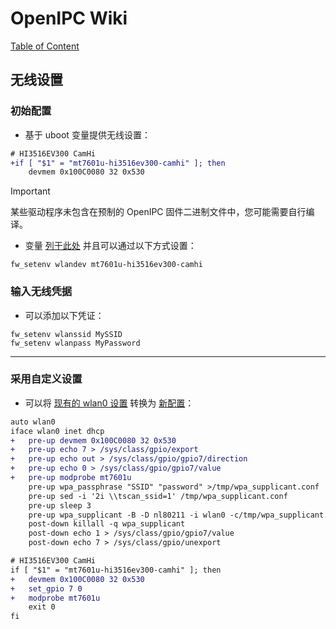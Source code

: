# OpenIPC Wiki
[Table of Content](../README.zh.md)

无线设置
---

### 初始配置

- 基于 uboot 变量提供无线设置：

```diff
# HI3516EV300 CamHi
+if [ "$1" = "mt7601u-hi3516ev300-camhi" ]; then
	devmem 0x100C0080 32 0x530
```

> [!IMPORTANT] 
> 某些驱动程序未包含在预制的 OpenIPC 固件二进制文件中，您可能需要自行编译。

- 变量 [列于此处][1] 并且可以通过以下方式设置：
```shell
fw_setenv wlandev mt7601u-hi3516ev300-camhi
```

### 输入无线凭据

- 可以添加以下凭证：

```shell
fw_setenv wlanssid MySSID
fw_setenv wlanpass MyPassword
```

---

### 采用自定义设置

- 可以将 [现有的 wlan0 设置](../en/network-settings.md) 转换为 [新配置][1]：

```diff
auto wlan0
iface wlan0 inet dhcp
+	pre-up devmem 0x100C0080 32 0x530
+	pre-up echo 7 > /sys/class/gpio/export
+	pre-up echo out > /sys/class/gpio/gpio7/direction
+	pre-up echo 0 > /sys/class/gpio/gpio7/value
+	pre-up modprobe mt7601u
	pre-up wpa_passphrase "SSID" "password" >/tmp/wpa_supplicant.conf
	pre-up sed -i '2i \\tscan_ssid=1' /tmp/wpa_supplicant.conf
	pre-up sleep 3
	pre-up wpa_supplicant -B -D nl80211 -i wlan0 -c/tmp/wpa_supplicant.conf
	post-down killall -q wpa_supplicant
	post-down echo 1 > /sys/class/gpio/gpio7/value
	post-down echo 7 > /sys/class/gpio/unexport
```

```diff
# HI3516EV300 CamHi
if [ "$1" = "mt7601u-hi3516ev300-camhi" ]; then
+	devmem 0x100C0080 32 0x530
+	set_gpio 7 0
+	modprobe mt7601u
	exit 0
fi
```

[1]: https://github.com/OpenIPC/firmware/blob/master/general/overlay/etc/wireless
